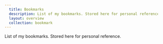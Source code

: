 ```yaml
---
  title: Bookmarks
  description: List of my bookmarks. Stored here for personal reference.
  layout: overview
  collection: bookmark
---
```

List of my bookmarks. Stored here for personal reference.